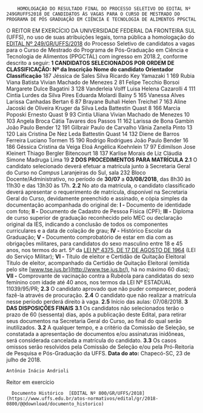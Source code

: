         HOMOLOGAÇÃO DO RESULTADO FINAL DO PROCESSO SELETIVO DO EDITAL Nº 249GRUFFS2018 DE CANDIDATOS ÀS VAGAS PARA O CURSO DE MESTRADO DO PROGRAMA DE PÓS GRADUAÇÃO EM CIÊNCIA E TECNOLOGIA DE ALIMENTOS PPGCTAL  

 O REITOR EM EXERCÍCIO DA UNIVERSIDADE FEDERAL DA FRONTEIRA SUL (UFFS), no uso de suas atribuições legais, torna pública a homologação do [EDITAL Nº 249/GR/UFFS/2018](https://www.uffs.edu.br/atos-normativos/edital/gr/2018-0249)  do Processo Seletivo de candidatos a vagas para o Curso de Mestrado do Programa de Pós-Graduação em Ciência e Tecnologia de Alimentos (PPGCTAL) com ingresso em 2018.2, conforme descrito a seguir:  **1 CANDIDATOS SELECIONADOS POR ORDEM DE CLASSIFICAÇÃO:**      **Nº da Inscrição**    **Nome do candidato**    **Orientador**    **Classificação**      187   Jéssica de Sales Silva   Ricardo Key Yamazaki   1     169   Rubia Viana Batista   Vivian Machado de Menezes   2     81   Felipe Tecchio Borsoi   Margarete Dulce Bagatini   3     128   Vanderleia Volff   Luisa Helena Cazarolli   4     111   Cintia Lurdes da Silva Pires   Eduarda Molardi Bainy   5     165   Vanessa Alves   Larissa Canhadas Bertan   6     87   Brayane Buhali   Helen Treichel   7     163   Aline Jacoski de Oliveira Kruger da Silva   Leda Battestin Quast   8     166   Marcia Poposki   Ernesto Quast   9     93   Cintia Uliana   Vivian Machado de Menezes   10     103   Angela Broca   Cátia Tavares dos Passos   11     162   Larissa de Bona Gambin   João Paulo Bender   12     191   Gilbrair Paulo de Carvalho   Vânia Zanella Pinto   13     120   Lais Cristina De Nez   Leda Battestin Quast   14     132   Diene de Barros Ferreira   Luciano Tormen   15     190   Rodrigo Rodrigues   João Paulo Bender   16     186   Géssica Cristina da Veiga   Eloá Angélica Koehnlein   17     97   Edimilson Jose Kleinert   Thiago Bergler Bitencourt   18     137   Karlise Morais de Liz   Cláudia Simone Madruga Lima   19      **2 DOS PROCEDIMENTOS PARA MATRÍCULA**  **2.1** O candidato selecionado deverá efetuar a matrícula junto à Secretaria Geral do Curso no *Campus* Laranjeiras do Sul, sala 232 Bloco Docente/Administrativo, no período de **30/07** a **03/08/2018**, das 8h30 às 11h30 e das 13h30 às 17h. **2.2** No ato da matrícula, o candidato classificado deverá apresentar o requerimento de matrícula, disponível na Secretaria Geral do Curso, devidamente preenchido e assinado, e cópia simples da documentação acompanhada do original de: **I -** Documento de identidade com foto; **II -** Documento de Cadastro de Pessoa Física (CPF); **III -** Diploma de curso superior de graduação reconhecido pelo MEC ou declaração original da IES, indicando a conclusão de todos os componentes curriculares e a data de colação de grau; **IV -** Histórico Escolar da Graduação; **V -** Documento comprobatório de estar em dia com as obrigações militares, para candidatos do sexo masculino entre 18 e 45 anos, nos termos do art. 5º da [LEI Nº 4375, DE 17 DE AGOSTO DE 1964](http://www.planalto.gov.br/ccivil_03/leis/l4375.htm)  (LEI do Serviço Militar); **VI -** Título de eleitor e Certidão de Quitação Eleitoral Título de eleitor, acompanhado da Certidão de Quitação Eleitoral (emitida pelo site [www.tse.jus.br](http://www.tse.jus.br/), há no máximo 60 dias); **VII -** Comprovante de vacinação contra a Rubéola para candidatas do sexo feminino com idade até 40 anos, nos termos da LEI Nº ESTADUAL 11039/95/PR; **2.3** O candidato aprovado que não puder comparecer, poderá fazê-la através de procuração. **2.4** O candidato que não realizar a matrícula nesse período perderá direito à vaga. **2.5** Início das aulas: 07/08/2018.  **3 DAS DISPOSIÇÕES FINAIS**  **3.1** Os candidatos não selecionados terão o prazo de 60 (sessenta) dias, após a publicação deste Edital, para retirar seus documentos na Secretaria Geral do Curso, ao final do qual serão inutilizados. **3.2** A qualquer tempo, e a critério da Comissão de Seleção, se constatada a apresentação de documentos e/ou assinaturas inidôneas, será considerada cancelada a matrícula do candidato. **3.3** Os casos omissos serão resolvidos pela Comissão de Seleção e/ou pela Pró-Reitoria de Pesquisa e Pós-Graduação da UFFS.      **Data do ato:** Chapecó-SC, 23 de julho de 2018.   
 

    Antônio Inácio Andrioli   
 Reitor em exercício 

      Documento Histórico  [EDITAL Nº 800/GR/UFFS/2018](https://www.uffs.edu.br/atos-normativos/edital/gr/2018-0800/@@download/documento_historico)     
      
